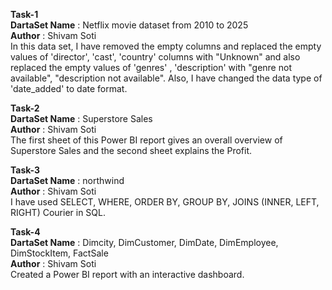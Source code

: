 <b>Task-1</b> <br>
<b>DartaSet Name</b> : Netflix movie dataset from 2010 to 2025 <br> <b>Author</b> : Shivam Soti <br>
In this data set, I have removed the empty columns and replaced the empty values ​​of 'director', 'cast', 'country' columns with "Unknown" and also replaced the empty values ​​of 'genres' , 'description' with "genre not available", "description not available". Also, I have changed the data type of 'date_added' to date format. <br>

<b>Task-2</b> <br>
<b>DartaSet Name</b> : Superstore Sales <br> <b>Author</b> : Shivam Soti <br>
The first sheet of this Power BI report gives an overall overview of Superstore Sales and the second sheet explains the Profit.

<b>Task-3</b> <br>
<b>DartaSet Name</b> : northwind <br> <b>Author</b> : Shivam Soti <br>
I have used SELECT, WHERE, ORDER BY, GROUP BY, JOINS (INNER, LEFT, RIGHT) Courier in SQL.

<b>Task-4</b> <br>
<b>DartaSet Name</b> : Dimcity, DimCustomer, DimDate, DimEmployee, DimStockItem, FactSale <br> <b>Author</b> : Shivam Soti <br>
Created a Power BI report with an interactive dashboard.
